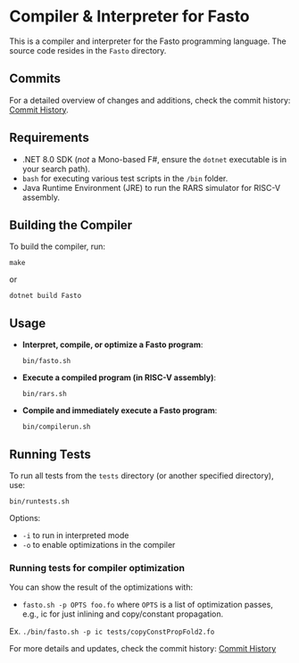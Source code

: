 # Compiler & Interpreter for Fasto

This is a compiler and interpreter for the Fasto programming language. The source code resides in the `Fasto` directory.

## Commits
For a detailed overview of changes and additions, check the commit history: [Commit History](https://github.com/simonsejse/FastoLangCompiler/commits/master/).

## Requirements
- .NET 8.0 SDK (*not* a Mono-based F#, ensure the `dotnet` executable is in your search path).
- `bash` for executing various test scripts in the `/bin` folder.
- Java Runtime Environment (JRE) to run the RARS simulator for RISC-V assembly.

## Building the Compiler
To build the compiler, run:
```
make
```
or 
```
dotnet build Fasto
```

## Usage
- **Interpret, compile, or optimize a Fasto program**: 
  ```
  bin/fasto.sh
  ```
- **Execute a compiled program (in RISC-V assembly)**: 
  ```
  bin/rars.sh
  ```
- **Compile and immediately execute a Fasto program**: 
  ```
  bin/compilerun.sh
  ```

## Running Tests
To run all tests from the `tests` directory (or another specified directory), use:
```
bin/runtests.sh
```
Options:
- `-i` to run in interpreted mode
- `-o` to enable optimizations in the compiler

### Running tests for compiler optimization
You can show the result of the optimizations with:
- `fasto.sh -p OPTS foo.fo`
where `OPTS` is a list of optimization passes, e.g., ic for just inlining and copy/constant propagation.

Ex. `./bin/fasto.sh -p ic tests/copyConstPropFold2.fo` 

For more details and updates, check the commit history: [Commit History](https://github.com/simonsejse/FastoLangCompiler/commits/master/)
